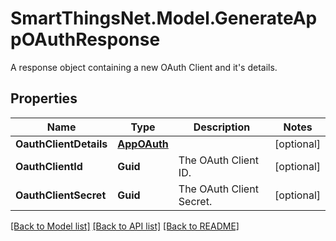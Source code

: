 # SmartThingsNet.Model.GenerateAppOAuthResponse
A response object containing a new OAuth Client and it's details.
## Properties

Name | Type | Description | Notes
------------ | ------------- | ------------- | -------------
**OauthClientDetails** | [**AppOAuth**](AppOAuth.md) |  | [optional] 
**OauthClientId** | **Guid** | The OAuth Client ID. | [optional] 
**OauthClientSecret** | **Guid** | The OAuth Client Secret. | [optional] 

[[Back to Model list]](../README.md#documentation-for-models) [[Back to API list]](../README.md#documentation-for-api-endpoints) [[Back to README]](../README.md)

